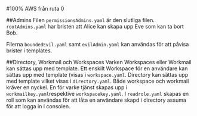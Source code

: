 #100% AWS från ruta 0

##Admins
Filen `permissionsAdmins.yaml` är den slutliga filen. `rootAdmins.yaml` har bristen att Alice kan skapa upp Eve som kan ta bort Bob.

Filerna `boundedEvil.yaml` samt `evilAdmin.yaml` kan användas för att påvisa brister i templates.

##Directory, Workmail och Workspaces
Varken Workspaces eller Workmail kan sättas upp med template. Ett enskilt Workspace för en användare kan sättas upp med template (visas i `workspace.yaml`. Directory kan sättas upp med template vilket visas i `directory.yaml`. Både workspace och workmail kräver en nyckel. En för varke tjänst skapas upp i `workmailkey.yaml`respektive `workspacekey.yaml`. I `readrole.yaml` skapas en roll som kan användas för att låta en användare skapd i directory assuma för att logga in i consolen.

